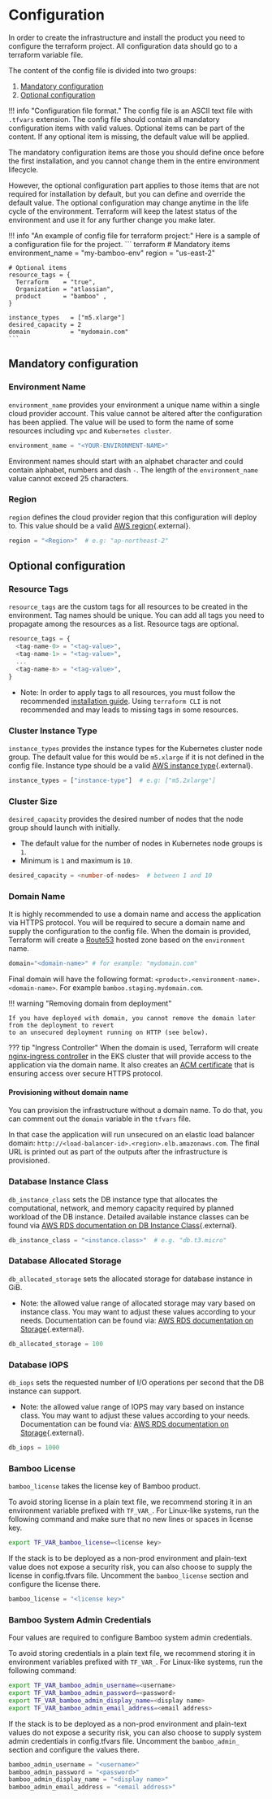 # Configuration

In order to create the infrastructure and install the product you need to configure the terraform project.
All configuration data should go to a terraform variable file.


The content of the config file is divided into two groups:

1. [Mandatory configuration](#mandatory-configuration)
2. [Optional configuration](#optional-configuration)


!!! info "Configuration file format."
    The config file is an ASCII text file with `.tfvars` extension.
    The config file should contain all mandatory configuration items with valid values.
    Optional items can be part of the content. If any optional item is missing, the default value will be applied.
   
The mandatory configuration items are those you should define once before the first installation, and you cannot change them in the entire environment lifecycle.

However, the optional configuration part applies to those items that are not required for installation by default, but you can define and override the default value.
The optional configuration may change anytime in the life cycle of the environment.
Terraform will keep the latest status of the environment and use it for any further change you make later.

!!! info "An example of config file for terraform project:"
    Here is a sample of a configuration file for the project.
    ``` terraform
    # Mandatory items
    environment_name = "my-bamboo-env"
    region           = "us-east-2"
   
    # Optional items
    resource_tags = {
      Terraform    = "true",
      Organization = "atlassian",
      product      = "bamboo" ,
    }
   
    instance_types   = ["m5.xlarge"]
    desired_capacity = 2
    domain           = "mydomain.com"
    ```

## Mandatory configuration

### Environment Name
`environment_name` provides your environment a unique name within a single cloud provider account.
This value cannot be altered after the configuration has been applied.
The value will be used to form the name of some resources including `vpc` and `Kubernetes cluster`.
```terraform
environment_name = "<YOUR-ENVIRONMENT-NAME>"
```
Environment names should start with an alphabet character and could contain alphabet, numbers and dash `-`.
The length of the `environment_name` value cannot exceed 25 characters.


### Region
`region` defines the cloud provider region that this configuration will deploy to.
This value should be a valid [AWS region](https://docs.aws.amazon.com/AmazonRDS/latest/UserGuide/Concepts.RegionsAndAvailabilityZones.html){.external}.


```terraform
region = "<Region>"  # e.g: "ap-northeast-2"
```

## Optional configuration

### Resource Tags
`resource_tags` are the custom tags for all resources to be created in the environment. Tag names should be unique.
You can add all tags you need to propagate among the resources as a list. Resource tags are optional.

```terraform
resource_tags = {
  <tag-name-0> = "<tag-value>",
  <tag-name-1> = "<tag-value>",
  ...
  <tag-name-n> = "<tag-value>",
}
```
* Note: In order to apply tags to all resources, you must follow the recommended [installation guide](INSTALLATION.md). Using `terraform CLI` is not recommended and may leads to missing tags in some resources.

### Cluster Instance Type
`instance_types` provides the instance types for the Kubernetes cluster node group.
The default value for this would be `m5.xlarge` if it is not defined in the config file.
Instance type should be a valid [AWS instance type](https://aws.amazon.com/ec2/instance-types/){.external}.

```terraform
instance_types = ["instance-type"]  # e.g: ["m5.2xlarge"]
```

### Cluster Size
`desired_capacity` provides the desired number of nodes that the node group should launch with initially.

* The default value for the number of nodes in Kubernetes node groups is `1`.
* Minimum is `1` and maximum is `10`.

```terraform
desired_capacity = <number-of-nodes>  # between 1 and 10
```

### Domain Name
It is highly recommended to use a domain name and access the application via HTTPS protocol. You will be required
to secure a domain name and supply the configuration to the config file. When the domain is provided, Terraform will 
create a [Route53](https://docs.aws.amazon.com/Route53/latest/DeveloperGuide/Welcome.html) hosted zone based on the `environment` name.

```terraform
domain="<domain-name>" # for example: "mydomain.com"
```

Final domain will have the following format: `<product>.<environment-name>.<domain-name>`. For example `bamboo.staging.mydomain.com`.

!!! warning "Removing domain from deployment"

    If you have deployed with domain, you cannot remove the domain later from the deployment to revert
    to an unsecured deployment running on HTTP (see below).

??? tip "Ingress Controller"
    When the domain is used, Terraform will create [nginx-ingress controller](https://kubernetes.github.io/ingress-nginx/) 
    in the EKS cluster that will provide access to the application via the domain name.
    It also creates an [ACM certificate](https://docs.aws.amazon.com/acm/latest/userguide/acm-overview.html) that is 
    ensuring access over secure HTTPS protocol.

#### Provisioning without domain name

You can provision the infrastructure without a domain name. To do that, you can comment out the `domain` variable in the `tfvars` file.

In that case the application will run unsecured on an elastic load balancer domain:
`http://<load-balancer-id>.<region>.elb.amazonaws.com`.
The final URL is printed out as part of the outputs after the infrastructure is provisioned.

### Database Instance Class
`db_instance_class` sets the DB instance type that allocates the computational, network, and memory capacity required by
planned workload of the DB instance. Detailed available instance classes can be found via 
[AWS RDS documentation on DB Instance Class](https://docs.aws.amazon.com/AmazonRDS/latest/UserGuide/Concepts.DBInstanceClass.html){.external}.

```terraform
db_instance_class = "<instance.class>"  # e.g. "db.t3.micro"
```

### Database Allocated Storage
`db_allocated_storage` sets the allocated storage for database instance in GiB.

* Note: the allowed value range of allocated storage may vary based on instance class. 
  You may want to adjust these values according to your needs. Documentation can be found via:
  [AWS RDS documentation on Storage](https://docs.aws.amazon.com/AmazonRDS/latest/UserGuide/CHAP_Storage.html){.external}.
  
```terraform
db_allocated_storage = 100 
```

### Database IOPS
`db_iops` sets the requested number of I/O operations per second that the DB instance can support.

* Note: the allowed value range of IOPS may vary based on instance class.
  You may want to adjust these values according to your needs. Documentation can be found via:
  [AWS RDS documentation on Storage](https://docs.aws.amazon.com/AmazonRDS/latest/UserGuide/CHAP_Storage.html){.external}.

```terraform
db_iops = 1000
```

### Bamboo License
`bamboo_license` takes the license key of Bamboo product.

To avoid storing license in a plain text file, we recommend storing it in an environment variable prefixed with `TF_VAR_`.
For Linux-like systems, run the following command and make sure that no new lines or spaces in license key.
```bash
export TF_VAR_bamboo_license=<license key>
```

If the stack is to be deployed as a non-prod environment and plain-text value does not expose a security risk, 
you can also choose to supply the license in config.tfvars file. 
Uncomment the `bamboo_license` section and configure the license there.

```terraform
bamboo_license = "<license key>"
```

### Bamboo System Admin Credentials
Four values are required to configure Bamboo system admin credentials.

To avoid storing credentials in a plain text file, we recommend storing it in environment variables prefixed with `TF_VAR_`.
For Linux-like systems, run the following command:
```bash
export TF_VAR_bamboo_admin_username=<username>
export TF_VAR_bamboo_admin_password=<password>
export TF_VAR_bamboo_admin_display_name=<display name>
export TF_VAR_bamboo_admin_email_address=<email address>
```

If the stack is to be deployed as a non-prod environment and plain-text values do not expose a security risk,
you can also choose to supply system admin credentials in config.tfvars file.
Uncomment the `bamboo_admin_` section and configure the values there.

```terraform
bamboo_admin_username = "<username>"
bamboo_admin_password = "<password>"
bamboo_admin_display_name = "<display name>"
bamboo_admin_email_address = "<email address>"
```